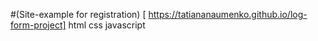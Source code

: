 #(Site-example for registration) [ https://tatiananaumenko.github.io/log-form-project]
html
css
javascript
